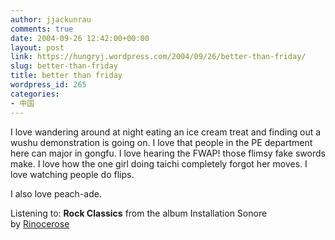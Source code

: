```yaml
---
author: jjackunrau
comments: true
date: 2004-09-26 12:42:00+00:00
layout: post
link: https://hungryj.wordpress.com/2004/09/26/better-than-friday/
slug: better-than-friday
title: better than friday
wordpress_id: 265
categories:
- 中国
---
```


I love wandering around at night eating an ice cream treat and finding out a wushu demonstration is going on.  I love that people in the PE department here can major in gongfu.  I love hearing the FWAP! those flimsy fake swords make.  I love how the one girl doing taichi completely forgot her moves.  I love watching people do flips.  
  
I also love peach-ade.  
  
Listening to: **Rock Classics** from the album Installation Sonore   
by [Rinocerose](http://www.google.com/search?q=%22Rinocerose%22)

